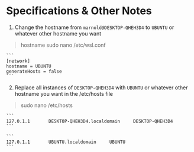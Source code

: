 # Specifications & Other Notes

1. Change the hostname from `marnold@DESKTOP-QHEH3D4` to `UBUNTU` or whatever other hostname you want
> hostname
> sudo nano /etc/wsl.conf

    ```
    [network]
    hostname = UBUNTU
    generateHosts = false
    ```



2. Replace all instances of `DESKTOP-QHEH3D4` with `UBUNTU` or whatever other hostname you want in the /etc/hosts file
> sudo nano /etc/hosts

    ```
    127.0.1.1       DESKTOP-QHEH3D4.localdomain     DESKTOP-QHEH3D4
    ```

    ```
    127.0.1.1       UBUNTU.localdomain     UBUNTU
    ```
